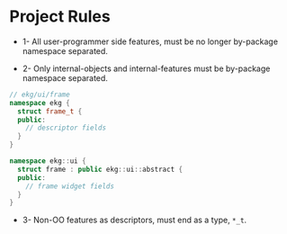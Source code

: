 # Project Rules

* 1- All user-programmer side features, must be no longer by-package namespace separated.  

* 2- Only internal-objects and internal-features must be by-package namespace separated.
```c++
// ekg/ui/frame
namespace ekg {
  struct frame_t {
  public:
    // descriptor fields
  }
}

namespace ekg::ui {
  struct frame : public ekg::ui::abstract {
  public:
    // frame widget fields
  }
}
```

* 3- Non-OO features as descriptors, must end as a type, `*_t`.